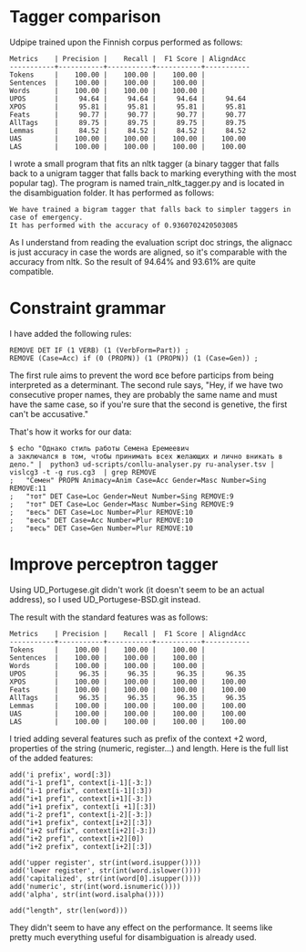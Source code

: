 # Tagger comparison

Udpipe trained upon the Finnish corpus performed as follows:

```
Metrics    | Precision |    Recall |  F1 Score | AligndAcc
-----------+-----------+-----------+-----------+-----------
Tokens     |    100.00 |    100.00 |    100.00 |
Sentences  |    100.00 |    100.00 |    100.00 |
Words      |    100.00 |    100.00 |    100.00 |
UPOS       |     94.64 |     94.64 |     94.64 |     94.64
XPOS       |     95.81 |     95.81 |     95.81 |     95.81
Feats      |     90.77 |     90.77 |     90.77 |     90.77
AllTags    |     89.75 |     89.75 |     89.75 |     89.75
Lemmas     |     84.52 |     84.52 |     84.52 |     84.52
UAS        |    100.00 |    100.00 |    100.00 |    100.00
LAS        |    100.00 |    100.00 |    100.00 |    100.00
```

I wrote a small program that fits an nltk tagger (a binary tagger that falls back to a unigram tagger that falls back to marking everything with the most popular tag). The program is named train_nltk_tagger.py and is located in the disambiguation folder. It has performed as follows:

```
We have trained a bigram tagger that falls back to simpler taggers in case of emergency.
It has performed with the accuracy of 0.9360702420503085
```

As I understand from reading the evaluation script doc strings, the alignacc is just accuracy in case the words are aligned, so it's comparable with the accuracy from nltk.
So the result of 94.64% and 93.61% are quite compatible.

# Constraint grammar

I have added the following rules:

```
REMOVE DET IF (1 VERB) (1 (VerbForm=Part)) ;
REMOVE (Case=Acc) if (0 (PROPN)) (1 (PROPN)) (1 (Case=Gen)) ;
```
The first rule aims to prevent the word все before particips from being interpreted as a determinant. The second rule says, "Hey, if we have two consecutive proper names, they are probably the same name and must have the same case, so if you're sure that the second is genetive, the first can't be accusative."

That's how it works for our data:

```
$ echo "Однако стиль работы Семена Еремеевич
а заключался в том, чтобы принимать всех желающих и лично вникать в дело." |  python3 ud-scripts/conllu-analyser.py ru-analyser.tsv | vislcg3 -t -g rus.cg3  | grep REMOVE
;	"Семен" PROPN Animacy=Anim Case=Acc Gender=Masc Number=Sing REMOVE:11
;	"тот" DET Case=Loc Gender=Neut Number=Sing REMOVE:9
;	"тот" DET Case=Loc Gender=Masc Number=Sing REMOVE:9
;	"весь" DET Case=Loc Number=Plur REMOVE:10
;	"весь" DET Case=Acc Number=Plur REMOVE:10
;	"весь" DET Case=Gen Number=Plur REMOVE:10
```


# Improve perceptron tagger

Using UD_Portugese.git didn't work (it doesn't seem to be an actual address), so I used UD_Portugese-BSD.git instead.

The result with the standard features was as follows:

```
Metrics    | Precision |    Recall |  F1 Score | AligndAcc
-----------+-----------+-----------+-----------+-----------
Tokens     |    100.00 |    100.00 |    100.00 |
Sentences  |    100.00 |    100.00 |    100.00 |
Words      |    100.00 |    100.00 |    100.00 |
UPOS       |     96.35 |     96.35 |     96.35 |     96.35
XPOS       |    100.00 |    100.00 |    100.00 |    100.00
Feats      |    100.00 |    100.00 |    100.00 |    100.00
AllTags    |     96.35 |     96.35 |     96.35 |     96.35
Lemmas     |    100.00 |    100.00 |    100.00 |    100.00
UAS        |    100.00 |    100.00 |    100.00 |    100.00
LAS        |    100.00 |    100.00 |    100.00 |    100.00
```

I tried adding several features such as prefix of the context +2 word, properties of the string (numeric, register...) and length. Here is the full list of the added features:
```
add('i prefix', word[:3])
add("i-1 pref1", context[i-1][-3:])
add("i-1 prefix", context[i-1][:3])
add("i+1 pref1", context[i+1][-3:])
add("i+1 prefix", context[i +1][:3])
add("i-2 pref1", context[i-2][-3:])
add("i+1 prefix", context[i+2][:3])
add("i+2 suffix", context[i+2][-3:])
add("i+2 pref1", context[i+2][0])
add("i+2 prefix", context[i+2][:3])

add('upper register', str(int(word.isupper())))
add('lower register', str(int(word.islower())))
add('capitalized', str(int(word[0].isupper())))
add('numeric', str(int(word.isnumeric())))
add('alpha', str(int(word.isalpha())))

add("length", str(len(word)))
```

They didn't seem to have any effect on the performance. It seems like pretty much everything useful for disambiguation is already used.
